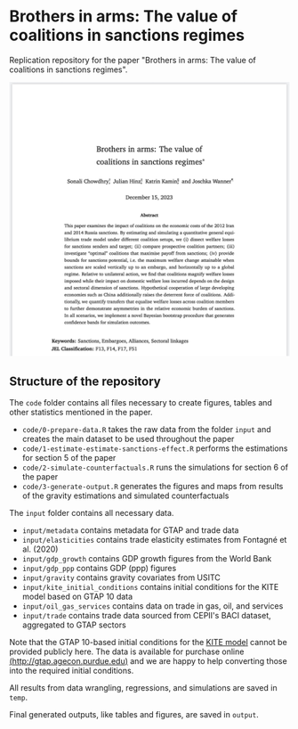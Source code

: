 # Brothers in arms: The value of coalitions in sanctions regimes

Replication repository for the paper "Brothers in arms: The value of coalitions in sanctions regimes".

![preview](preview.jpg)

## Structure of the repository
The `code` folder contains all files necessary to create figures, tables and other statistics mentioned in the paper.

- `code/0-prepare-data.R` takes the raw data from the folder `input` and creates the main dataset to be used throughout the paper
- `code/1-estimate-estimate-sanctions-effect.R` performs the estimations for section 5 of the paper
- `code/2-simulate-counterfactuals.R` runs the simulations for section 6 of the paper
- `code/3-generate-output.R` generates the figures and maps from results of the gravity estimations and simulated counterfactuals

The `input` folder contains all necessary data.
- `input/metadata` contains metadata for GTAP and trade data
- `input/elasticities` contains trade elasticity estimates from Fontagné et al. (2020)
- `input/gdp_growth` contains GDP growth figures from the World Bank
- `input/gdp_ppp` contains GDP (ppp) figures
- `input/gravity` contains gravity covariates from USITC
- `input/kite_initial_conditions` contains initial conditions for the KITE model based on GTAP 10 data
- `input/oil_gas_services` contains data on trade in gas, oil, and services
- `input/trade` contains trade data sourced from CEPII's BACI dataset, aggregated to GTAP sectors

Note that the GTAP 10-based initial conditions for the [KITE model](https://github.com/julianhinz/KITE) cannot be provided publicly here. The data is available for purchase online [(http://gtap.agecon.purdue.edu)](http://gtap.agecon.purdue.edu) and we are happy to help converting those into the required initial conditions.

All results from data wrangling, regressions, and simulations are saved in `temp`.

Final generated outputs, like tables and figures, are saved in `output`.
